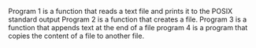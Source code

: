 Program 1 is a function that reads a text file and prints it to the POSIX standard output
Program 2 is a function that creates a file.
Program 3 is a function that appends text at the end of a file
program 4 is a program that copies the content of a file to another file.

